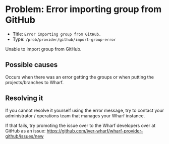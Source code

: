 # Problem: Error importing group from GitHub

<!-- panels:start -->

<!-- div:right-panel -->

- Title: `Error importing group from GitHub.`
- Type: `/prob/provider/github/import-group-error`

<!-- div:left-panel -->

Unable to import group from GitHub.

<!-- panels:end -->

## Possible causes

<!-- panels:start -->

Occurs when there was an error getting the groups or when putting the
projects/branches to Wharf.

<!-- panels:end -->

## Resolving it

If you cannot resolve it yourself using the error message, try to contact your
administrator / operations team that manages your Wharf instance.

If that fails, try promoting the issue over to the Wharf developers over at
GitHub as an issue: <https://github.com/iver-wharf/wharf-provider-github/issues/new>
